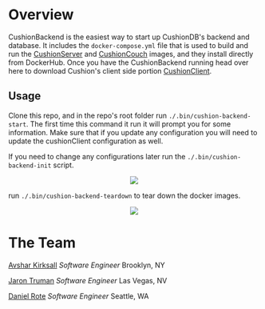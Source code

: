 # Overview

CushionBackend is the easiest way to start up CushionDB's backend and database. It includes the `docker-compose.yml` file that is used to build and run the [CushionServer](https://github.com/CushionDB/CushionServer) and [CushionCouch](https://github.com/CushionDB/CushionCouchDocker) images, and they install directly from DockerHub. Once you have the CushionBackend running head over here to download Cushion's client side portion  [CushionClient](https://github.com/CushionDB/CushionClient).

## Usage

Clone this repo, and in the repo's root folder run `./.bin/cushion-backend-start`. The first time this command it run it will prompt you for some information. Make sure that if you update any configuration you will need to update the cushionClient configuration as well.

If you need to change any configurations later run the `./.bin/cushion-backend-init` script.

<p align="center"><img src="https://cushiondb.github.io/img/cushion-backend-init.gif"></p>

run `./.bin/cushion-backend-teardown` to tear down the docker images.

<p align="center"><img src="https://cushiondb.github.io/img/cushion-backend-start.gif"></p>

# The Team

[Avshar Kirksall]() *Software Engineer* Brooklyn, NY

[Jaron Truman]() *Software Engineer* Las Vegas, NV

[Daniel Rote](drote.github.io) *Software Engineer* Seattle, WA
